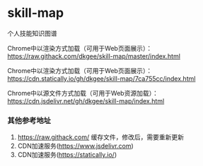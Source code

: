 # skill-map
个人技能知识图谱

Chrome中以渲染方式加载（可用于Web页面展示）：https://raw.githack.com/dkgee/skill-map/master/index.html

Chrome中以渲染方式加载（可用于Web页面展示）：https://cdn.statically.io/gh/dkgee/skill-map/7ca755cc/index.html

Chrome中以源文件方式加载（可用于Web资源加载）：https://cdn.jsdelivr.net/gh/dkgee/skill-map/index.html

### 其他参考地址
1. https://raw.githack.com/    缓存文件，修改后，需要重新更新
2. CDN加速服务(https://www.jsdelivr.com)
3. CDN加速服务(https://statically.io/)
  
